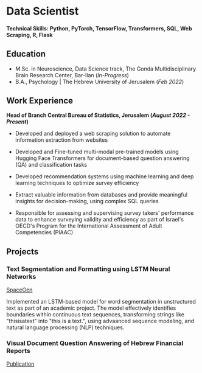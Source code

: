 # Data Scientist

#### Technical Skills: Python, PyTorch, TensorFlow, Transformers, SQL, Web Scraping, R, Flask

## Education	        		
- M.Sc. in Neuroscience, Data Science track, The Gonda Multidisciplinary Brain Research Center, Bar-Ilan (_In-Progress_)
- B.A., Psychology | The Hebrew University of Jerusalem (_Feb 2022_)

## Work Experience
**Head of Branch Central Bureau of Statistics, Jerusalem (_August 2022 - Present_)**

- Developed and deployed a web scraping solution to automate information extraction from websites

- Developed and Fine-tuned multi-modal pre-trained models using Hugging Face Transformers for document-based question answering (QA) and classification tasks

- Developed recommendation systems using machine learning and deep learning techniques to optimize survey efficiency

- Extract valuable information from databases and provide meaningful insights for decision-making, using complex SQL queries
  
- Responsible for assessing and supervising survey takers' performance data to enhance surveying validity and efficiency as part of Israel's OECD's Program for the International Assessment of Adult Competencies (PIAAC)


## Projects
### Text Segmentation and Formatting using LSTM Neural Networks
[SpaceGen](https://huggingface.co/spaces/asafd60/SpaceGen?logs=container)

Implemented an LSTM-based model for word segmentation in unstructured text as part of an academic project. The model effectively identifies boundaries within continuous text sequences, transforming strings like "thisisatext" into "this is a text.", using advaanced sequence modeling, and natural language processing (NLP) techniques.

### Visual Document Question Answering of Hebrew Financial Reports
[Publication](link)
